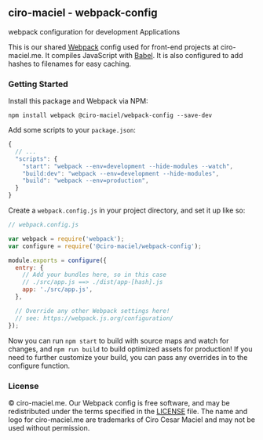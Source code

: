 ## ciro-maciel - webpack-config

webpack configuration for development Applications


This is our shared [Webpack](http://webpack.github.io) config used for front-end projects at ciro-maciel.me. It compiles JavaScript with [Babel](https://babeljs.io). It is also configured to add hashes to filenames for easy caching.

### Getting Started

Install this package and Webpack via NPM:

```
npm install webpack @ciro-maciel/webpack-config --save-dev
```

Add some scripts to your `package.json`:

```js
{
  // ...
  "scripts": {
    "start": "webpack --env=development --hide-modules --watch",
    "build:dev": "webpack --env=development --hide-modules",
    "build": "webpack --env=production",
  }
}
```

Create a `webpack.config.js` in your project directory, and set it up like so:

```js
// webpack.config.js

var webpack = require('webpack');
var configure = require('@ciro-maciel/webpack-config');

module.exports = configure({
  entry: {
    // Add your bundles here, so in this case
    // ./src/app.js ==> ./dist/app-[hash].js
    app: './src/app.js',
  },

  // Override any other Webpack settings here!
  // see: https://webpack.js.org/configuration/
});
```

Now you can run `npm start` to build with source maps and watch for changes, and `npm run build` to build optimized assets for production! If you need to further customize your build, you can pass any overrides in to the configure function.

### License

&copy; ciro-maciel.me. Our Webpack config is free software, and may be redistributed under the
terms specified in the [LICENSE](https://github.com/ciro-maciel/webpack-config/blob/main/LICENSE) file. The
name and logo for ciro-maciel.me are trademarks of Ciro Cesar Maciel and may not be used without permission.
